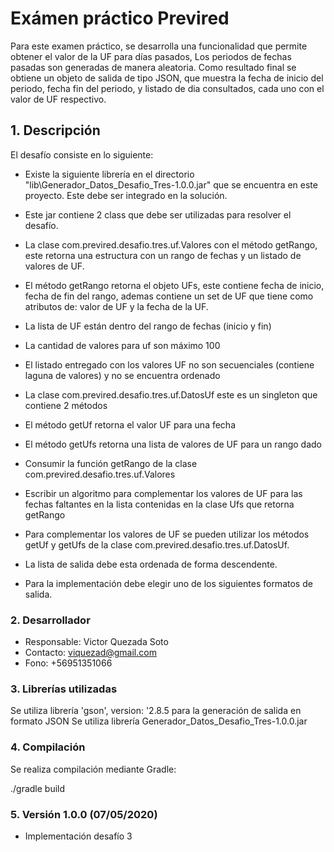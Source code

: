 # Exámen práctico Previred
Para este examen práctico, se desarrolla una funcionalidad que permite obtener  el valor de la UF para días pasados,
Los periodos de fechas pasadas son generadas de manera aleatoria.
 Como resultado final se obtiene un objeto de salida de tipo JSON, que muestra la fecha de inicio del periodo, fecha fin del periodo,
  y listado de dia consultados, cada uno con el valor de UF respectivo. 


## 1. Descripción

El desafío consiste en lo siguiente:

- Existe la siguiente librería en el directorio "lib\Generador_Datos_Desafio_Tres-1.0.0.jar" que se encuentra en este proyecto. 
  Este debe ser integrado en la solución.
  
- Este jar contiene 2 class que debe ser utilizadas para resolver el desafío.

-  La clase com.previred.desafio.tres.uf.Valores con el método getRango, este retorna una estructura con un rango de fechas
 y un listado de valores de UF.
 
- El método getRango retorna el objeto UFs, este contiene fecha de inicio, fecha de fin del rango, ademas contiene 
un set de UF que tiene como atributos de: valor de UF y la fecha de la UF.

- La lista de UF están dentro del rango de fechas (inicio y fin)
- La cantidad de valores para uf son máximo 100
- El listado entregado con los valores UF no son secuenciales (contiene laguna de valores) y no se encuentra ordenado
- La clase com.previred.desafio.tres.uf.DatosUf este es un singleton que contiene 2 métodos
- El método getUf retorna el valor UF para una fecha
- El método getUfs retorna una lista de valores de UF para un rango dado
- Consumir la función getRango de la clase com.previred.desafio.tres.uf.Valores
- Escribir un algoritmo para complementar los valores de UF para las fechas faltantes en la lista contenidas en la clase Ufs que retorna getRango
- Para complementar los valores de UF se pueden utilizar los métodos getUf y getUfs de la clase com.previred.desafio.tres.uf.DatosUf.
- La lista de salida debe esta ordenada de forma descendente.
- Para la implementación debe elegir uno de los siguientes formatos de salida.


### 2. Desarrollador

  - Responsable: Victor Quezada Soto
  - Contacto: viquezad@gmail.com 
  - Fono: +56951351066

### 3. Librerías utilizadas

Se utiliza librería 'gson', version: '2.8.5 para la generación de salida en formato JSON
Se utiliza librería Generador_Datos_Desafio_Tres-1.0.0.jar



### 4. Compilación
Se realiza compilación mediante Gradle:

./gradle build


 
### 5. Versión 1.0.0 (07/05/2020)
 - Implementación desafío 3 
 